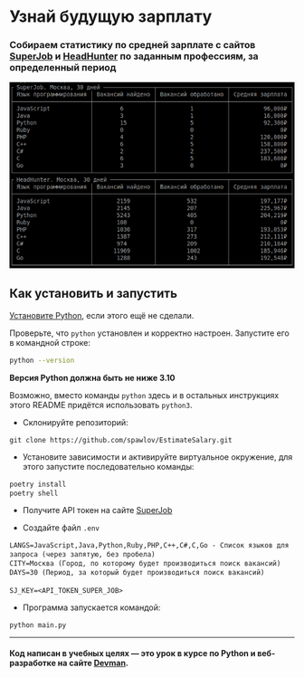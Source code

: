 # Узнай будущую зарплату

### Собираем статистику по средней зарплате с сайтов [SuperJob](https://www.superjob.ru/) и [HeadHunter](https://hh.ru) по заданным профессиям, за определенный период

![CaptureImage](img/capture.png)

## Как установить и запустить

[Установите Python](https://www.python.org/), если этого ещё не сделали.

Проверьте, что `python` установлен и корректно настроен. Запустите его в командной строке:
```sh
python --version
```
**Версия Python должна быть не ниже 3.10** 

Возможно, вместо команды `python` здесь и в остальных инструкциях этого README придётся использовать `python3`. 

- Склонируйте репозиторий:
```shell
git clone https://github.com/spawlov/EstimateSalary.git
```

- Установите зависимости и активируйте виртуальное окружение, для этого запустите последовательно команды:
```shell
poetry install
poetry shell
```

- Получите API токен на сайте [SuperJob](https://api.superjob.ru/)

- Создайте файл ```.env```

```text
LANGS=JavaScript,Java,Python,Ruby,PHP,C++,C#,C,Go - Список языков для запроса (через запятую, без пробела)
CITY=Москва (Город, по которому будет производиться поиск вакансий)
DAYS=30 (Период, за который будет производиться поиск вакансий)

SJ_KEY=<API_TOKEN_SUPER_JOB>
```

- Программа запускается командой:

```shell
python main.py
```

<hr>

#### Код написан в учебных целях — это урок в курсе по Python и веб-разработке на сайте [Devman](https://dvmn.org).

